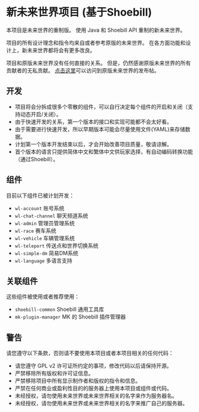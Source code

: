 新未来世界项目 (基于Shoebill)
=================
本项目是未来世界的重制版。
使用 Java 和 Shoebill API 重制的新未来世界。

项目的所有设计理念和指令均来自或者参考原版的未来世界。
在各方面功能和设计上，新未来世界都将会有更多改良。

项目和原版未来世界没有任何直接的关系。
但是，仍然感谢原版未来世界的所有贡献者的无私贡献。
[点击这里](http://www.gtabbs.com/read-gta-tid-2593634.html)可以访问到原版未来世界的发布帖。

开发
-----------------
* 项目将会分拆成很多个零散的组件，可以自行决定每个组件的开启和关闭（支持动态开启/关闭）。
* 由于快速开发的关系，第一个版本的接口和实现可能都不会太好看。
* 由于需要进行快速开发，所以早期版本可能会尽量使用文件(YAML)来存储数据。
* 计划第一个版本开发结束以后，才会开始改善项目质量，敬请谅解。
* 首个版本的语言只提供简体中文和繁体中文供玩家选择，有自动编码转换功能（通过Shoebill）。

组件
-----------------
目前以下组件已被计划开发：
* `wl-account` 账号系统
* `wl-chat-channel` 聊天频道系统
* `wl-admin` 管理员管理系统
* `wl-race` 赛车系统
* `wl-vehicle` 车辆管理系统
* `wl-teleport` 传送点和世界切换系统
* `wl-simple-dm` 简易DM系统
* `wl-language` 多语言支持

关联组件
-----------------
这些组件被使用或者推荐使用：
* `shoebill-common` Shoebill 通用工具库
* `mk-plugin-manager` MK 的 Shoebill 插件管理器

警告
-----------------
请您遵守以下条款，否则请不要使用本项目或者本项目相关的任何代码：
* 请您遵守 GPL v2 许可证所约定的事项，修改代码以后请保持开源。
* 严禁移除所有版权和许可证信息。
* 严禁移除项目中所有显示制作者和版权的指令和信息。
* 严禁在任何商业或盈利性目的的服务器上使用本项目或组件或代码。
* 未经授权，请勿使用未来世界或未来世界相关的名字来作为服务器名。
* 未经授权，请勿使用未来世界或未来世界相关的名字来推广自己的服务器。
